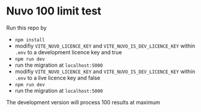 # Nuvo 100 limit test


Run this repo by
- `npm install`
- modifiy `VITE_NUVO_LICENCE_KEY` and `VITE_NUVO_IS_DEV_LICENCE_KEY` within `.env` to a development licence key and true
- `npm run dev`
- run the migration at `localhost:5000`
- modifiy `VITE_NUVO_LICENCE_KEY` and `VITE_NUVO_IS_DEV_LICENCE_KEY` within `.env` to a live licence key and false
- `npm run dev`
- run the migration at `localhost:5000`

The development version will process 100 results at maximum

